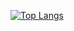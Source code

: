 [![Top Langs](https://github-readme-stats.vercel.app/api/top-langs/?username=Coopyy&theme=codeSTACKr)](https://github.com/Coopyy/Coopyy/)
